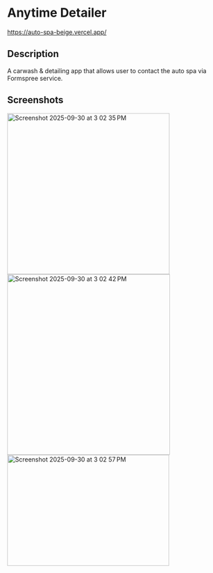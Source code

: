 # Anytime Detailer

https://auto-spa-beige.vercel.app/

## Description
A carwash & detailing app that allows user to contact the auto spa via Formspree service.

## Screenshots
<img width="374" height="370" alt="Screenshot 2025-09-30 at 3 02 35 PM" src="https://github.com/user-attachments/assets/f0a036ca-4c52-40da-b331-30d2317afd84" />
<img width="375" height="415" alt="Screenshot 2025-09-30 at 3 02 42 PM" src="https://github.com/user-attachments/assets/8d25d80b-fb48-4576-93cf-73068bddd5fd" />
<img width="373" height="255" alt="Screenshot 2025-09-30 at 3 02 57 PM" src="https://github.com/user-attachments/assets/436e6453-eecf-4cab-8541-7b589acbaae5" />
